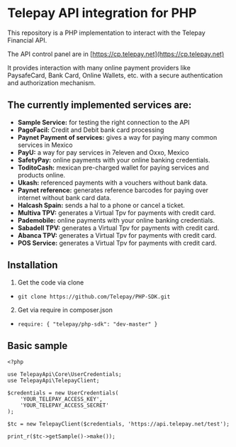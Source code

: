 # Telepay API integration for PHP

This repository is a PHP implementation to interact with the Telepay Financial API.

The API control panel are in [https://cp.telepay.net](https://cp.telepay.net)

It provides interaction with many online payment providers like PaysafeCard,
Bank Card, Online Wallets, etc. with a secure authentication and authorization mechanism.

## The currently implemented services are:
* **Sample Service:** for testing the right connection to the API
* **PagoFacil:** Credit and Debit bank card processing
* **Paynet Payment of services:** gives a way for paying many common services in Mexico
* **PayU:** a way for pay services in 7eleven and Oxxo, Mexico
* **SafetyPay:** online payments with your online banking credentials.
* **ToditoCash:** mexican pre-charged wallet for paying services and products online.
* **Ukash:** referenced payments with a vouchers without bank data.
* **Paynet reference:** generates reference barcodes for paying over internet without bank card data.
* **Halcash Spain:** sends a hal to a phone or cancel a ticket.
* **Multiva TPV:** generates a Virtual Tpv for payments with credit card.
* **Pademobile:** online payments with your online banking credentials.
* **Sabadell TPV:** generates a Virtual Tpv for payments with credit card.
* **Abanca TPV:** generates a Virtual Tpv for payments with credit card.
* **POS Service:** generates a Virtual Tpv for payments with credit card.

## Installation
1. Get the code via clone
  * `git clone https://github.com/Telepay/PHP-SDK.git`
2. Get via require in composer.json
  * `require: { "telepay/php-sdk": "dev-master" }`

## Basic sample
```
<?php

use TelepayApi\Core\UserCredentials;
use TelepayApi\TelepayClient;

$credentials = new UserCredentials(
    'YOUR_TELEPAY_ACCESS_KEY',
    'YOUR_TELEPAY_ACCESS_SECRET'
);

$tc = new TelepayClient($credentials, 'https://api.telepay.net/test');

print_r($tc->getSample()->make());
```



